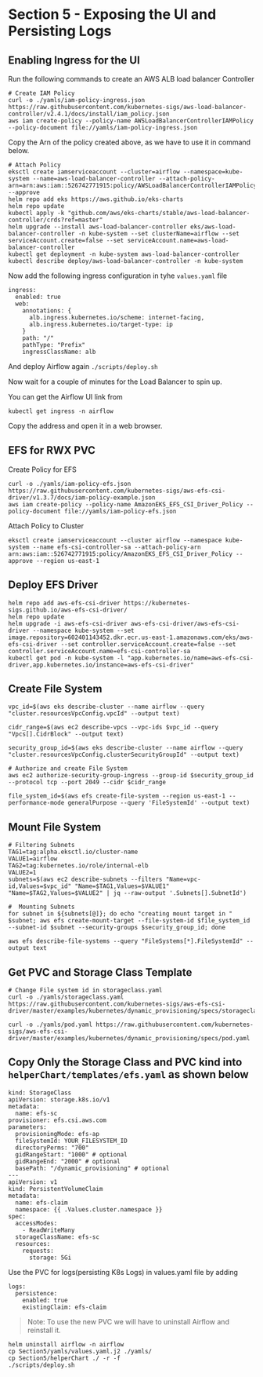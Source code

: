# Section 5 - Exposing the UI and Persisting Logs
## Enabling Ingress for the UI
Run the following commands to create an AWS ALB load balancer Controller
```
# Create IAM Policy
curl -o ./yamls/iam-policy-ingress.json https://raw.githubusercontent.com/kubernetes-sigs/aws-load-balancer-controller/v2.4.1/docs/install/iam_policy.json
aws iam create-policy --policy-name AWSLoadBalancerControllerIAMPolicy --policy-document file://yamls/iam-policy-ingress.json
```
Copy the Arn of the policy created above, as we have to use it in command below.
```
# Attach Policy
eksctl create iamserviceaccount --cluster=airflow --namespace=kube-system --name=aws-load-balancer-controller --attach-policy-arn=arn:aws:iam::526742771915:policy/AWSLoadBalancerControllerIAMPolicy --approve
helm repo add eks https://aws.github.io/eks-charts
helm repo update
kubectl apply -k "github.com/aws/eks-charts/stable/aws-load-balancer-controller/crds?ref=master"
helm upgrade --install aws-load-balancer-controller eks/aws-load-balancer-controller -n kube-system --set clusterName=airflow --set serviceAccount.create=false --set serviceAccount.name=aws-load-balancer-controller
kubectl get deployment -n kube-system aws-load-balancer-controller
kubectl describe deploy/aws-load-balancer-controller -n kube-system
```
Now add the following ingress configuration in tyhe `values.yaml` file
```
ingress:
  enabled: true
  web:
    annotations: {
      alb.ingress.kubernetes.io/scheme: internet-facing,
      alb.ingress.kubernetes.io/target-type: ip
    }
    path: "/"
    pathType: "Prefix"
    ingressClassName: alb
```
And deploy Airflow again `./scripts/deploy.sh`

Now wait for a couple of minutes for the Load Balancer to spin up.

You can get the Airflow UI link from
```
kubectl get ingress -n airflow
```
Copy the address and open it in a web browser.

## EFS for RWX PVC
Create Policy for EFS
```
curl -o ./yamls/iam-policy-efs.json https://raw.githubusercontent.com/kubernetes-sigs/aws-efs-csi-driver/v1.3.7/docs/iam-policy-example.json
aws iam create-policy --policy-name AmazonEKS_EFS_CSI_Driver_Policy --policy-document file://yamls/iam-policy-efs.json
```
Attach Policy to Cluster
```
eksctl create iamserviceaccount --cluster airflow --namespace kube-system --name efs-csi-controller-sa --attach-policy-arn arn:aws:iam::526742771915:policy/AmazonEKS_EFS_CSI_Driver_Policy --approve --region us-east-1
```
## Deploy EFS Driver
```
helm repo add aws-efs-csi-driver https://kubernetes-sigs.github.io/aws-efs-csi-driver/
helm repo update
helm upgrade -i aws-efs-csi-driver aws-efs-csi-driver/aws-efs-csi-driver --namespace kube-system --set image.repository=602401143452.dkr.ecr.us-east-1.amazonaws.com/eks/aws-efs-csi-driver --set controller.serviceAccount.create=false --set controller.serviceAccount.name=efs-csi-controller-sa
kubectl get pod -n kube-system -l "app.kubernetes.io/name=aws-efs-csi-driver,app.kubernetes.io/instance=aws-efs-csi-driver"
```
## Create File System
``` 
vpc_id=$(aws eks describe-cluster --name airflow --query "cluster.resourcesVpcConfig.vpcId" --output text)

cidr_range=$(aws ec2 describe-vpcs --vpc-ids $vpc_id --query "Vpcs[].CidrBlock" --output text)

security_group_id=$(aws eks describe-cluster --name airflow --query "cluster.resourcesVpcConfig.clusterSecurityGroupId" --output text)

# Authorize and create File System
aws ec2 authorize-security-group-ingress --group-id $security_group_id --protocol tcp --port 2049 --cidr $cidr_range

file_system_id=$(aws efs create-file-system --region us-east-1 --performance-mode generalPurpose --query 'FileSystemId' --output text)
```
## Mount File System
```
# Filtering Subnets
TAG1=tag:alpha.eksctl.io/cluster-name
VALUE1=airflow
TAG2=tag:kubernetes.io/role/internal-elb
VALUE2=1
subnets=$(aws ec2 describe-subnets --filters "Name=vpc-id,Values=$vpc_id" "Name=$TAG1,Values=$VALUE1" "Name=$TAG2,Values=$VALUE2" | jq --raw-output '.Subnets[].SubnetId')

#  Mounting Subnets
for subnet in ${subnets[@]}; do echo "creating mount target in " $subnet; aws efs create-mount-target --file-system-id $file_system_id --subnet-id $subnet --security-groups $security_group_id; done

aws efs describe-file-systems --query "FileSystems[*].FileSystemId" --output text
```
## Get PVC and Storage Class Template
```
# Change File system id in storageclass.yaml
curl -o ./yamls/storageclass.yaml https://raw.githubusercontent.com/kubernetes-sigs/aws-efs-csi-driver/master/examples/kubernetes/dynamic_provisioning/specs/storageclass.yaml

curl -o ./yamls/pod.yaml https://raw.githubusercontent.com/kubernetes-sigs/aws-efs-csi-driver/master/examples/kubernetes/dynamic_provisioning/specs/pod.yaml
```
## Copy Only the Storage Class and PVC kind into `helperChart/templates/efs.yaml` as shown below
```
kind: StorageClass
apiVersion: storage.k8s.io/v1
metadata:
  name: efs-sc
provisioner: efs.csi.aws.com
parameters:
  provisioningMode: efs-ap
  fileSystemId: YOUR_FILESYSTEM_ID
  directoryPerms: "700"
  gidRangeStart: "1000" # optional
  gidRangeEnd: "2000" # optional
  basePath: "/dynamic_provisioning" # optional
---
apiVersion: v1
kind: PersistentVolumeClaim
metadata:
  name: efs-claim
  namespace: {{ .Values.cluster.namespace }}
spec:
  accessModes:
    - ReadWriteMany
  storageClassName: efs-sc
  resources:
    requests:
      storage: 5Gi
```
Use the PVC for logs(persisting K8s Logs) in values.yaml file by adding
```
logs:
  persistence:
    enabled: true
    existingClaim: efs-claim
```
>Note: To use the new PVC we will have to uninstall Airflow and reinstall it.
```
helm uninstall airflow -n airflow
cp Section5/yamls/values.yaml.j2 ./yamls/
cp Section5/helperChart ./ -r -f
./scripts/deploy.sh 
```